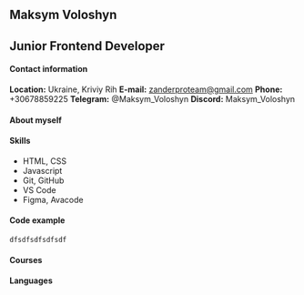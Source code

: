 ## Maksym Voloshyn

## Junior Frontend Developer

#### Contact information

**Location:** Ukraine, Kriviy Rih
**E-mail:** zanderproteam@gmail.com
**Phone:** +30678859225
**Telegram:** @Maksym_Voloshyn
**Discord:** Maksym_Voloshyn

#### About myself

#### Skills

- HTML, CSS
- Javascript
- Git, GitHub
- VS Code
- Figma, Avacode

#### Code example

`dfsdfsdfsdfsdf`

#### Courses

#### Languages
